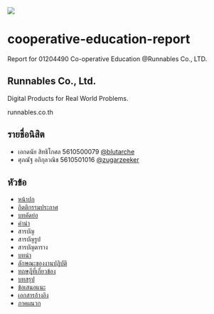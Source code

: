 ![](https://runnables.co.th/img/logo.png)

# cooperative-education-report
Report for 01204490 Co-operative Education @Runnables Co., LTD.

## Runnables Co., Ltd.

Digital Products for Real World Problems.

runnables.co.th

## รายชื่อนิสิต

* เอกดนัย สิทธิโกศล 5610500079 [@blutarche](https://github.com/blutarche)
* ศุภณัฐ อภิกุลวณิช 5610501016 [@zugarzeeker](https://github.com/zugarzeeker)

## หัวข้อ
- [หน้าปก](./01-cover.md)
- [กิตติกรรมประกาศ](./02-acknowledgement.md)
- [บทคัดย่อ](./03-abstract.md)
- [คำนำ](./04-foreword.md)
- สารบัญ
- สารบัญรูป
- สารบัญตาราง
- [บทนำ](./05-preface.md)
- [ลักษณะของงานปฏิบัติ](./06-task-schedule.md)
- [ทฤษฎีที่เกี่ยวข้อง](./07-related_topics.md)
- [บทสรุป](./08-conclusion.md)
- [ข้อเสนอแนะ](./09-comment.md)
- [เอกสารอ้างอิง](./10-references.md)
- [ภาคผนวก](./11-appendix.md)
